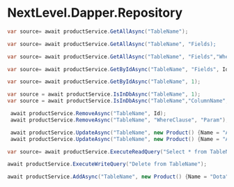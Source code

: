 # NextLevel.Dapper.Repository
```csharp
var source= await productService.GetAllAsync("TableName");
```
```csharp
var source= await productService.GetAllAsync("TableName", "Fields);
```
```csharp
var source= await productService.GetAllAsync("TableName", "Fields","WhereClause","Param"); 
```
```csharp
var source= await productService.GetByIdAsync("TableName", "Fields", Id);
```
```csharp
var source= await productService.GetByIdAsync("TableName", 1);
```

```csharp
var source = await productService.IsInDbAsync("TableName", 1);
var source = await productService.IsInDbAsync("TableName","ColumnName","Param");
```

```csharp
 await productService.RemoveAsync("TableName", Id);
 await productService.RemoveAsync("TableName", "WhereClause", "Param");

 ```
```csharp
 await productService.UpdateAsync("TableName", new Product() {Name = "AOM"});
 await productService.UpdateAsync("TableName", new Product() {Name = "AOM"}, Id);
 ```

 ```csharp
 var source= await productService.ExecuteReadQuery("Select * from TableName");
 ```

 ```csharp
 await productService.ExecuteWriteQuery("Delete from TableName");
 ```
 ```csharp
 await productService.AddAsync("TableName", new Product() {Name = "Dota"});
 ```


